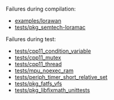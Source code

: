 Failures during compilation:
- [examples/lorawan](examples/lorawan/compilation.failed)
- [tests/pkg_semtech-loramac](tests/pkg_semtech-loramac/compilation.failed)

Failures during test:
- [tests/cpp11_condition_variable](tests/cpp11_condition_variable/test.failed)
- [tests/cpp11_mutex](tests/cpp11_mutex/test.failed)
- [tests/cpp11_thread](tests/cpp11_thread/test.failed)
- [tests/mpu_noexec_ram](tests/mpu_noexec_ram/test.failed)
- [tests/periph_timer_short_relative_set](tests/periph_timer_short_relative_set/test.failed)
- [tests/pkg_fatfs_vfs](tests/pkg_fatfs_vfs/test.failed)
- [tests/pkg_libfixmath_unittests](tests/pkg_libfixmath_unittests/test.failed)
